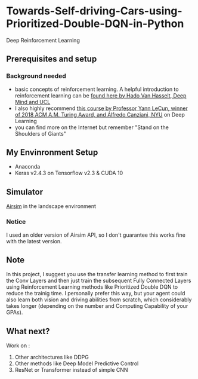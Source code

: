 # Towards-Self-driving-Cars-using-Prioritized-Double-DQN-in-Python
Deep Reinforcement Learning
## Prerequisites and setup
### Background needed
* basic concepts of reinforcement learning. A helpful introduction to reinforcement learning can be [found here by Hado Van Hasselt, Deep Mind and UCL](https://www.youtube.com/playlist?list=PLqYmG7hTraZBKeNJ-JE_eyJHZ7XgBoAyb)
* I also highly recommend [this course by Professor Yann LeCun, winner of 2018 ACM A.M. Turing Award, and Alfredo Canziani, NYU](https://www.youtube.com/playlist?list=PLLHTzKZzVU9e6xUfG10TkTWApKSZCzuBI) on Deep Learning
* you can find more on the Internet but remember "Stand on the Shoulders of Giants"
## My Envinronment Setup
* Anaconda
* Keras v2.4.3 on Tensorflow v2.3 & CUDA 10
## Simulator
[Airsim](https://microsoft.github.io/AirSim/) in the landscape environment
### Notice
I used an older version of Airsim API, so I don't guarantee this works fine with the latest version.
## Note
In this project, I suggest you use the transfer learning method to first train the Conv Layers and then just train the subsequent Fully Connected Layers using Reinforcement Learning methods like Prioritized Double DQN to reduce the trainig time. I personally prefer this way, but your agent could also learn both vision and driving abilities from scratch, which considerably takes longer (depending on the number and Computing Capability of your GPAs).
## What next?
Work on :
1) Other architectures like DDPG
2) Other methods like Deep Model Predictive Control
3) ResNet or Transformer instead of simple CNN
